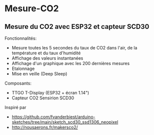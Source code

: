 # Mesure-CO2

## Mesure du CO2 avec ESP32 et capteur SCD30

Fonctionnalités:
- Mesure toutes les 5 secondes du taux de CO2 dans l'air, de la température et du taux d'humidité
- Affichage des valeurs instantanées
- Affichage d'un graphique avec les 200 dernières mesures
- Etalonnage
- Mise en veille (Deep Sleep)

Composants:
- TTGO T-Display (ESP32 + écran 1.14")
- Capteur CO2 Sensirion SCD30

Inspiré par
- https://github.com/fvanderbiest/arduino-sketches/tree/main/sketch_scd30_ssd1306_neopixel
- http://nousaerons.fr/makersco2/

